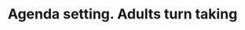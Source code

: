 ---
area: Communication Skills, calgary-cambridge-model
category: 32 - Calgary Cambridge Workshop
title: Agenda setting. Adults turn taking
description: Agenda setting. Adults turn taking
audio: /assets/audio/32- Calgary Cambridge Workshop - 32 Agenda setting. Adults turn taking - MQ.mp3
article: 
www: 
keywords: Calgary, Cambridge, Model, adults, taking, turns
youtube: 
soundcloud: 
---